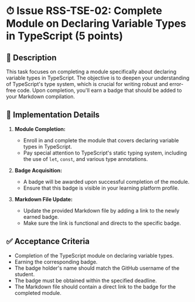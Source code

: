 # ⏱ Issue RSS-TSE-02: Complete Module on Declaring Variable Types in TypeScript (5 points)

## 📝 Description

This task focuses on completing a module specifically about declaring variable types in TypeScript. The objective is to deepen your understanding of TypeScript's type system, which is crucial for writing robust and error-free code. Upon completion, you'll earn a badge that should be added to your Markdown compilation.

## 🔨 Implementation Details

1. **Module Completion:**
   - Enroll in and complete the module that covers declaring variable types in TypeScript.
   - Pay special attention to TypeScript's static typing system, including the use of `let`, `const`, and various type annotations.

2. **Badge Acquisition:**
   - A badge will be awarded upon successful completion of the module.
   - Ensure that this badge is visible in your learning platform profile.

3. **Markdown File Update:**
   - Update the provided Markdown file by adding a link to the newly earned badge.
   - Make sure the link is functional and directs to the specific badge.

## ✅ Acceptance Criteria

- Completion of the TypeScript module on declaring variable types.
- Earning the corresponding badge.
- The badge holder's name should match the GitHub username of the student.
- The badge must be obtained within the specified deadline.
- The Markdown file should contain a direct link to the badge for the completed module.
